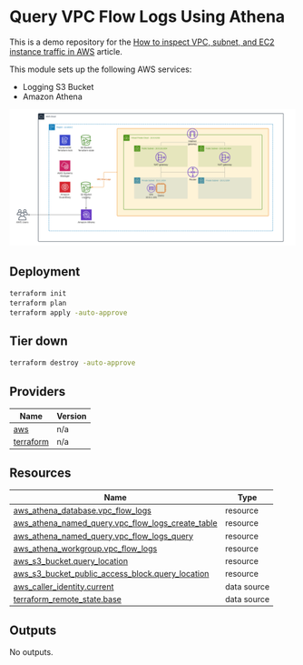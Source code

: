 <!-- BEGIN_TF_DOCS -->

# Query VPC Flow Logs Using Athena 

This is a demo repository for the [How to inspect VPC, subnet, and EC2 instance traffic in AWS](https://hands-on.cloud/how-to-inspect-vpc-subnet-and-ec2-instance-traffic-in-aws/) article.

This module sets up the following AWS services:

* Logging S3 Bucket
* Amazon Athena

![Base infrastructure](img/VPC-Flow-Logs-Athena.png)

## Deployment

```sh
terraform init
terraform plan
terraform apply -auto-approve
```

## Tier down

```sh
terraform destroy -auto-approve
```
## Providers

| Name | Version |
|------|---------|
| <a name="provider_aws"></a> [aws](#provider\_aws) | n/a |
| <a name="provider_terraform"></a> [terraform](#provider\_terraform) | n/a |
## Resources

| Name | Type |
|------|------|
| [aws_athena_database.vpc_flow_logs](https://registry.terraform.io/providers/hashicorp/aws/latest/docs/resources/athena_database) | resource |
| [aws_athena_named_query.vpc_flow_logs_create_table](https://registry.terraform.io/providers/hashicorp/aws/latest/docs/resources/athena_named_query) | resource |
| [aws_athena_named_query.vpc_flow_logs_query](https://registry.terraform.io/providers/hashicorp/aws/latest/docs/resources/athena_named_query) | resource |
| [aws_athena_workgroup.vpc_flow_logs](https://registry.terraform.io/providers/hashicorp/aws/latest/docs/resources/athena_workgroup) | resource |
| [aws_s3_bucket.query_location](https://registry.terraform.io/providers/hashicorp/aws/latest/docs/resources/s3_bucket) | resource |
| [aws_s3_bucket_public_access_block.query_location](https://registry.terraform.io/providers/hashicorp/aws/latest/docs/resources/s3_bucket_public_access_block) | resource |
| [aws_caller_identity.current](https://registry.terraform.io/providers/hashicorp/aws/latest/docs/data-sources/caller_identity) | data source |
| [terraform_remote_state.base](https://registry.terraform.io/providers/hashicorp/terraform/latest/docs/data-sources/remote_state) | data source |
## Outputs

No outputs.

<!-- END_TF_DOCS -->